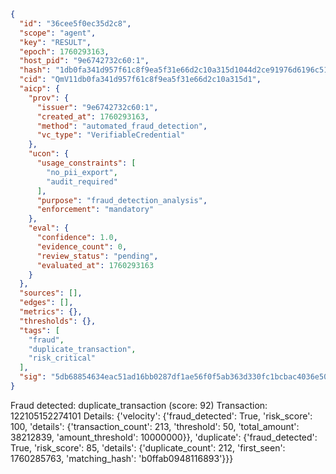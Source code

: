 ```json
{
  "id": "36cee5f0ec35d2c8",
  "scope": "agent",
  "key": "RESULT",
  "epoch": 1760293163,
  "host_pid": "9e6742732c60:1",
  "hash": "1db0fa341d957f61c8f9ea5f31e66d2c10a315d1044d2ce91976d6196c511801",
  "cid": "QmV11db0fa341d957f61c8f9ea5f31e66d2c10a315d1",
  "aicp": {
    "prov": {
      "issuer": "9e6742732c60:1",
      "created_at": 1760293163,
      "method": "automated_fraud_detection",
      "vc_type": "VerifiableCredential"
    },
    "ucon": {
      "usage_constraints": [
        "no_pii_export",
        "audit_required"
      ],
      "purpose": "fraud_detection_analysis",
      "enforcement": "mandatory"
    },
    "eval": {
      "confidence": 1.0,
      "evidence_count": 0,
      "review_status": "pending",
      "evaluated_at": 1760293163
    }
  },
  "sources": [],
  "edges": [],
  "metrics": {},
  "thresholds": {},
  "tags": [
    "fraud",
    "duplicate_transaction",
    "risk_critical"
  ],
  "sig": "5db68854634eac51ad16bb0287df1ae56f0f5ab363d330fc1bcbac4036e5060c"
}
```

Fraud detected: duplicate_transaction (score: 92)
Transaction: 122105152274101
Details: {'velocity': {'fraud_detected': True, 'risk_score': 100, 'details': {'transaction_count': 213, 'threshold': 50, 'total_amount': 38212839, 'amount_threshold': 10000000}}, 'duplicate': {'fraud_detected': True, 'risk_score': 85, 'details': {'duplicate_count': 212, 'first_seen': 1760285763, 'matching_hash': 'b0ffab0948116893'}}}
